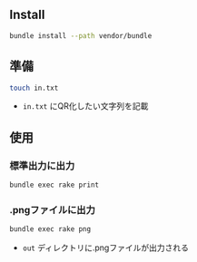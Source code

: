 ## Install
```bash
bundle install --path vendor/bundle
```

## 準備
```bash
touch in.txt
```
* `in.txt` にQR化したい文字列を記載

## 使用
### 標準出力に出力
```bash
bundle exec rake print
```

### .pngファイルに出力
```bash
bundle exec rake png
```
* `out` ディレクトリに.pngファイルが出力される
